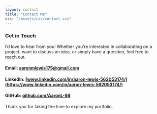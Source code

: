 ```yaml
---
layout: contact
title: "Contact Me"
css: "/assets/css/contact.css"
---
```


### Get in Touch
I’d love to hear from you! Whether you’re interested in collaborating on a project, want to discuss an idea, or simply have a question, feel free to reach out.

#### Email: [aaronmlewis175@gmail.com](mailto:aaronmlewis175@gmail.com)
#### LinkedIn: [www.linkedin.com/in/aaron-lewis-562053174/](https://www.linkedin.com/in/aaron-lewis-562053174/)
#### GitHub: [github.com/AaronL-98](https://github.com/AaronL-98)

Thank you for taking the time to explore my portfolio.